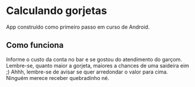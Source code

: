 # Calculando gorjetas

App construído como primeiro passo em curso de Android.

## Como funciona

Informe o custo da conta no bar e se gostou do atendimento do garçom. Lembre-se, quanto maior a gorjeta, maiores a chances de uma saideira eim ;)
Ahhh, lembre-se de avisar se quer arredondar o valor para cima. Ninguém merece receber quebradinho né.